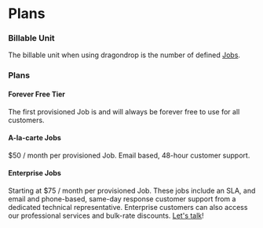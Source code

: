 # Plans

### Billable Unit

The billable unit when using dragondrop is the number of defined [Jobs](../getting-started/jobs/what-is-a-job.md).

### Plans

#### Forever Free Tier

The first provisioned Job is and will always be forever free to use for all customers.

#### A-la-carte Jobs

$50 / month per provisioned Job. Email based, 48-hour customer support.

#### Enterprise Jobs

Starting at $75 / month per provisioned Job. These jobs include an SLA, and email and phone-based, same-day response customer support from a dedicated technical representative. Enterprise customers can also access our professional services and bulk-rate discounts. [Let's talk](https://docs.google.com/forms/d/e/1FAIpQLScmkBLK1Bs63MlcSQXMzey5HoHX\_QS4r0APMI-BcGwIruBK6A/viewform?usp=pp\_url)!
